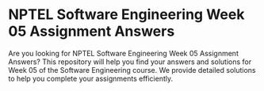 # NPTEL Software Engineering Week 05 Assignment Answers

Are you looking for NPTEL Software Engineering Week 05 Assignment Answers? This repository will help you find your answers and solutions for Week 05 of the Software Engineering course. We provide detailed solutions to help you complete your assignments efficiently.
